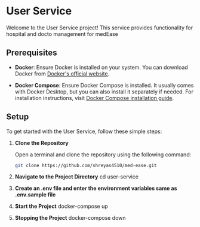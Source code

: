 # User Service

Welcome to the User Service project! This service provides functionality for hospital and docto management for medEase

## Prerequisites

- **Docker**: Ensure Docker is installed on your system. You can download Docker from [Docker's official website](https://www.docker.com/get-started).

- **Docker Compose**: Ensure Docker Compose is installed. It usually comes with Docker Desktop, but you can also install it separately if needed. For installation instructions, visit [Docker Compose installation guide](https://docs.docker.com/compose/install/).

## Setup

To get started with the User Service, follow these simple steps:

1. **Clone the Repository**

   Open a terminal and clone the repository using the following command:

   ```bash
   git clone https://github.com/shreyas4510/med-ease.git
   
2. **Navigate to the Project Directory**
   cd user-service

3. **Create an .env file and enter the environment variables same as .env.sample file**

4. **Start the Project**
   docker-compose up

5. **Stopping the Project**
   docker-compose down

